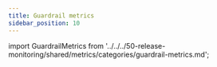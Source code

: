 ```yaml
---
title: Guardrail metrics
sidebar_position: 10
---
```


import GuardrailMetrics from '../../../50-release-monitoring/shared/metrics/categories/guardrail-metrics.md';

<GuardrailMetrics />